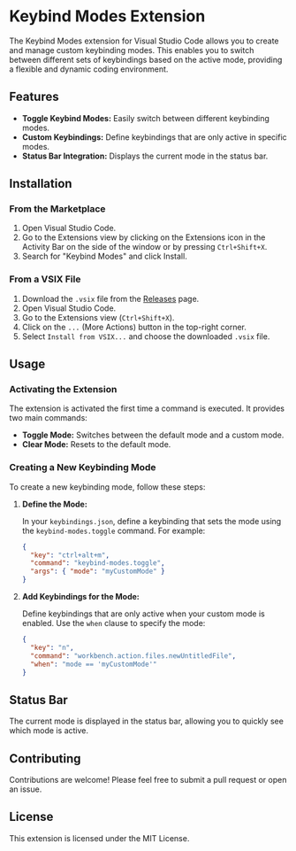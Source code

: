 # Keybind Modes Extension

The Keybind Modes extension for Visual Studio Code allows you to create and manage custom keybinding modes. This enables you to switch between different sets of keybindings based on the active mode, providing a flexible and dynamic coding environment.

## Features

- **Toggle Keybind Modes:** Easily switch between different keybinding modes.
- **Custom Keybindings:** Define keybindings that are only active in specific modes.
- **Status Bar Integration:** Displays the current mode in the status bar.

## Installation

### From the Marketplace

1. Open Visual Studio Code.
2. Go to the Extensions view by clicking on the Extensions icon in the Activity Bar on the side of the window or by pressing `Ctrl+Shift+X`.
3. Search for "Keybind Modes" and click Install.

### From a VSIX File

1. Download the `.vsix` file from the [Releases](#) page.
2. Open Visual Studio Code.
3. Go to the Extensions view (`Ctrl+Shift+X`).
4. Click on the `...` (More Actions) button in the top-right corner.
5. Select `Install from VSIX...` and choose the downloaded `.vsix` file.

## Usage

### Activating the Extension

The extension is activated the first time a command is executed. It provides two main commands:

- **Toggle Mode:** Switches between the default mode and a custom mode.
- **Clear Mode:** Resets to the default mode.

### Creating a New Keybinding Mode

To create a new keybinding mode, follow these steps:

1. **Define the Mode:**

   In your `keybindings.json`, define a keybinding that sets the mode using the `keybind-modes.toggle` command. For example:

   ```json
   {
     "key": "ctrl+alt+m",
     "command": "keybind-modes.toggle",
     "args": { "mode": "myCustomMode" }
   }
   ```

2. **Add Keybindings for the Mode:**

   Define keybindings that are only active when your custom mode is enabled. Use the `when` clause to specify the mode:

   ```json
   {
     "key": "n",
     "command": "workbench.action.files.newUntitledFile",
     "when": "mode == 'myCustomMode'"
   }
   ```

## Status Bar

The current mode is displayed in the status bar, allowing you to quickly see which mode is active.

## Contributing

Contributions are welcome! Please feel free to submit a pull request or open an issue.

## License

This extension is licensed under the MIT License.
